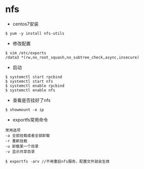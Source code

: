 
# nfs

- centos7安装
```
$ yum -y install nfs-utils
```

- 修改配置
```
$ vim /etc/exports
/data3 *(rw,no_root_squash,no_subtree_check,async,insecure)
```

- 启动
```
$ systemctl start rpcbind
$ systemctl start nfs
$ systemctl enable rpcbind
$ systemctl enable nfs
```

- 查看是否挂好了nfs
```
$ showmount -e ip
```

- exportfs常用命令
```
常用选项
-a 全部挂载或者全部卸载
-r 重新挂载
-u 卸载某一个目录
-v 显示共享目录

$ exportfs -arv //不用重启nfs服务，配置文件就会生效
```